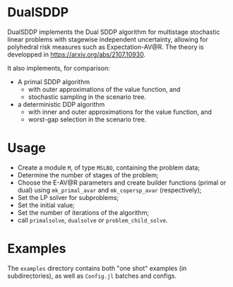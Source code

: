 # DualSDDP

DualSDDP implements the Dual SDDP algorithm
for multistage stochastic linear problems with stagewise independent uncertainty,
allowing for polyhedral risk measures such as Expectation-AV@R.
The theory is developped in https://arxiv.org/abs/2107.10930.

It also implements, for comparison:
- A primal SDDP algorithm
  * with outer approximations of the value function, and
  * stochastic sampling in the scenario tree.
- a deterministic DDP algorithm
  * with inner and outer approximations for the value function, and
  * worst-gap selection in the scenario tree.

# Usage

- Create a module `M`, of type `MSLBO`, containing the problem data;
- Determine the number of stages of the problem;
- Choose the E-AV@R parameters and create builder functions (primal or dual)
  using `mk_primal_avar` and `mk_copersp_avar` (respectively);
- Set the LP solver for subproblems;
- Set the initial value;
- Set the number of iterations of the algorithm;
- call `primalsolve`, `dualsolve` or `problem_child_solve`.

# Examples

The `examples` directory contains both "one shot" examples (in subdirectories),
as well as `Config.jl` batches and configs.

